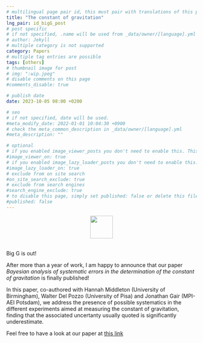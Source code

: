 ```yaml
---
# multilingual page pair id, this must pair with translations of this page. (This name must be unique)
title: "The constant of gravitation"
lng_pair: id_bigG_post
# post specific
# if not specified, .name will be used from _data/owner/[language].yml
# author: Jekyll
# multiple category is not supported
category: Papers
# multiple tag entries are possible
tags: [others]
# thumbnail image for post
# img: ":wip.jpeg"
# disable comments on this page
#comments_disable: true

# publish date
date: 2023-10-05 08:00 +0200

# seo
# if not specified, date will be used.
#meta_modify_date: 2022-01-01 10:04:30 +0900
# check the meta_common_description in _data/owner/[language].yml
#meta_description: ""

# optional
# if you enabled image_viewer_posts you don't need to enable this. This is only if image_viewer_posts = false
#image_viewer_on: true
# if you enabled image_lazy_loader_posts you don't need to enable this. This is only if image_lazy_loader_posts = false
#image_lazy_loader_on: true
# exclude from on site search
#on_site_search_exclude: true
# exclude from search engines
#search_engine_exclude: true
# to disable this page, simply set published: false or delete this file
#published: false
---
```


<div align="center">
  <img src=":bigG.pdf" height="60">
  <br><br>
</div>

<!-- outline-start -->
Big G is out!
<!-- outline-end --> 

After more than a year of work, I am happy to announce that our paper *Bayesian analysis of systematic errors in the determination of the constant of gravitation* is finally published!

In this paper, co-authored with Hannah Middleton (University of Birmingham), Walter Del Pozzo (University of Pisa) and Jonathan Gair (MPI-AEI Potsdam), we address the presence of possible systematics in the different experiments aimed at measuring the constant of gravitation, finding that the associated uncertanty usually quoted is significantly underestimate.

Feel free to have a look at our paper at [this link](https://doi.org/10.1140/epjc/s10052-023-12078-6)
